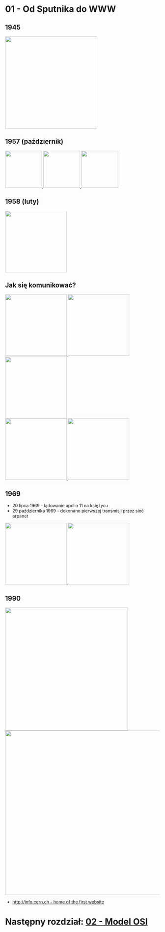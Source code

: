 # 01 - Od Sputnika do WWW

## 1945

<a href="https://pl.wikipedia.org/wiki/Uk%C5%82ad_Warszawski">
    <img src="https://upload.wikimedia.org/wikipedia/commons/thumb/2/28/NATO_vs._Warsaw_%281949-1990%29.svg/1920px-NATO_vs._Warsaw_%281949-1990%29.svg.png" height="300">
</a>

## 1957 (październik)

<a href="https://en.wikipedia.org/wiki/Kapustin_Yar">
    <img src="https://upload.wikimedia.org/wikipedia/commons/5/58/%D0%9C%D0%B0%D0%BA%D0%B5%D1%82_2_%D0%BF%D0%B5%D1%80%D0%B2%D1%8B%D1%85_%D0%B8%D1%81%D0%BA%D1%83%D1%81%D1%81%D1%82%D0%B2%D0%B5%D0%BD%D0%BD%D1%8B%D1%85_%D1%81%D0%BF%D1%83%D1%82%D0%BD%D0%B8%D0%BA%D0%BE%D0%B2_%D0%97%D0%B5%D0%BC%D0%BB%D0%B8.jpg" height="120">
</a>

<a href="https://en.wikipedia.org/wiki/Kapustin_Yar">
    <img src="https://upload.wikimedia.org/wikipedia/commons/f/f7/Mo_narznaki108_1.png" height="120">
</a>

<a href="https://en.wikipedia.org/wiki/Kapustin_Yar">
    <img src="https://upload.wikimedia.org/wikipedia/commons/6/6e/CombatLaunching2018-18.jpg" height="120">
</a>

## 1958 (luty)

<a href="https://en.wikipedia.org/wiki/DARPA">
    <img src="https://upload.wikimedia.org/wikipedia/commons/thumb/c/ce/DARPA_Logo_2010.png/1920px-DARPA_Logo_2010.png" height="200">
</a>

## Jak się komunikować?

<a href="https://en.wikipedia.org/wiki/Telegraphy">
    <img src="https://upload.wikimedia.org/wikipedia/commons/thumb/4/4e/Morsetaste.jpg/1920px-Morsetaste.jpg" height="200">
</a>
<a href="https://en.wikipedia.org/wiki/Teleprinter">
    <img src="https://upload.wikimedia.org/wikipedia/commons/8/89/WACsOperateTeletype.jpg" height="200">
</a>
<a href="https://en.wikipedia.org/wiki/Floppy_disk">
    <img src="https://upload.wikimedia.org/wikipedia/commons/thumb/a/aa/Floppy_disk_2009_G1.jpg/1920px-Floppy_disk_2009_G1.jpg" height="200">
</a>
<br>
<a href="https://en.wikipedia.org/wiki/Floppy_disk">
    <img src="https://upload.wikimedia.org/wikipedia/commons/6/62/Panasonic_KX-F90.jpg" height="200">
</a>
<a href="https://en.wikipedia.org/wiki/Floppy_disk">
    <img src="https://upload.wikimedia.org/wikipedia/commons/a/a2/Krant_per_fax_-_Faxed_newspaper_%284193509648%29.jpg" height="200">
</a>

## 1969

* 20 lipca 1969 - lądowanie apollo 11 na księżycu
* 29 października 1969 - dokonano pierwszej transmisji przez sieć arpanet

<a href="https://en.wikipedia.org/wiki/ARPANET">
    <img src="https://upload.wikimedia.org/wikipedia/commons/b/bc/Arpanet_in_the_1970s.png" height="200">
</a>

<a href="https://en.wikipedia.org/wiki/ARPANET">
    <img src="https://upload.wikimedia.org/wikipedia/commons/thumb/e/e9/Buzz_Aldrin%27s_bootprint_on_the_Moon%2C_AS11-40-5877_%2821472308758%29.jpg/1280px-Buzz_Aldrin%27s_bootprint_on_the_Moon%2C_AS11-40-5877_%2821472308758%29.jpg" height="200">
</a>

## 1990

<a href="https://en.wikipedia.org/wiki/Tim_Berners-Lee">
    <img src="https://upload.wikimedia.org/wikipedia/commons/f/f8/Tim_Berners-Lee.jpg" width="400">
</a>
<a href="https://en.wikipedia.org/wiki/Tim_Berners-Lee">
    <img src="https://upload.wikimedia.org/wikipedia/commons/thumb/d/d1/First_Web_Server.jpg/1920px-First_Web_Server.jpg" width="534">
</a>
<br>

* [http://info.cern.ch - home of the first website](https://info.cern.ch/)

# Następny rozdział: [02 - Model OSI](02.md)
